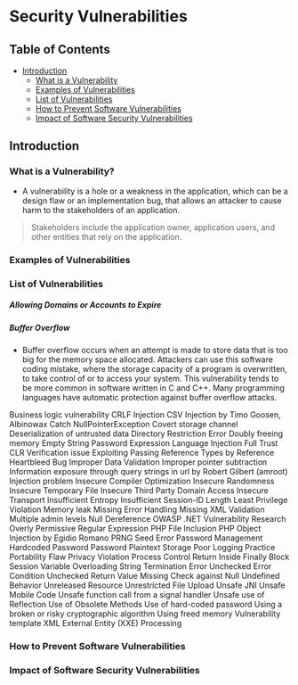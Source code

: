 #  Security Vulnerabilities

## Table of Contents
- [Introduction](#)
  - [What is a Vulnerability](#)
  - [Examples of Vulnerabilities](#)
  - [List of Vulnerabilities](#)
  - [How to Prevent Software Vulnerabilities](#)
  - [Impact of Software Security Vulnerabilities](#)


## Introduction

### What is a Vulnerability?
- A vulnerability is a hole or a weakness in the application, which can be a design flaw or an implementation bug, that allows an attacker to cause harm to the stakeholders of an application. 
> Stakeholders include the application owner, application users, and other entities that rely on the application.

### Examples of Vulnerabilities

### List of Vulnerabilities

##### Allowing Domains or Accounts to Expire

##### Buffer Overflow
- Buffer overflow occurs when an attempt is made to store data that is too big for the memory space allocated. Attackers can use this software coding mistake, where the storage capacity of a program is overwritten, to take control of or to access your system. This vulnerability tends to be more common in software written in C and C++. Many programming languages have automatic protection against buffer overflow attacks.

Business logic vulnerability
CRLF Injection
CSV Injection by Timo Goosen, Albinowax
Catch NullPointerException
Covert storage channel
Deserialization of untrusted data
Directory Restriction Error
Doubly freeing memory
Empty String Password
Expression Language Injection
Full Trust CLR Verification issue Exploiting Passing Reference Types by Reference
Heartbleed Bug
Improper Data Validation
Improper pointer subtraction
Information exposure through query strings in url by Robert Gilbert (amroot)
Injection problem
Insecure Compiler Optimization
Insecure Randomness
Insecure Temporary File
Insecure Third Party Domain Access
Insecure Transport
Insufficient Entropy
Insufficient Session-ID Length
Least Privilege Violation
Memory leak
Missing Error Handling
Missing XML Validation
Multiple admin levels
Null Dereference
OWASP .NET Vulnerability Research
Overly Permissive Regular Expression
PHP File Inclusion
PHP Object Injection by Egidio Romano
PRNG Seed Error
Password Management Hardcoded Password
Password Plaintext Storage
Poor Logging Practice
Portability Flaw
Privacy Violation
Process Control
Return Inside Finally Block
Session Variable Overloading
String Termination Error
Unchecked Error Condition
Unchecked Return Value Missing Check against Null
Undefined Behavior
Unreleased Resource
Unrestricted File Upload
Unsafe JNI
Unsafe Mobile Code
Unsafe function call from a signal handler
Unsafe use of Reflection
Use of Obsolete Methods
Use of hard-coded password
Using a broken or risky cryptographic algorithm
Using freed memory
Vulnerability template
XML External Entity (XXE) Processing

### How to Prevent Software Vulnerabilities

### Impact of Software Security Vulnerabilities
